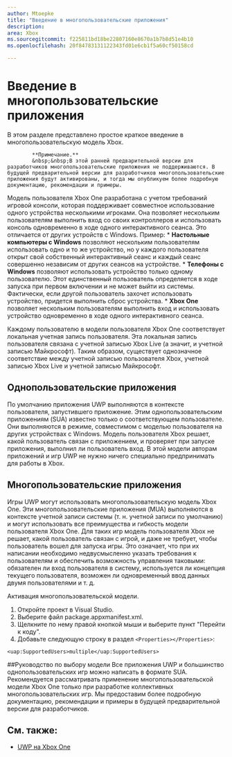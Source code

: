 ```yaml
---
author: Mtoepke
title: "Введение в многопользовательские приложения"
description: 
area: Xbox
ms.sourcegitcommit: f225811bd18be22807160e8670a1b7b8d51e4b10
ms.openlocfilehash: 20f84783131122343fd01e6cb1f5a60cf50158cd

---
```


# Введение в многопользовательские приложения

В этом разделе представлено простое краткое введение в многопользовательскую модель Xbox.

> 
            **Примечание.**
            &nbsp;&nbsp;В этой ранней предварительной версии для разработчиков многопользовательские приложения не поддерживаются. В будущей предварительной версии для разработчиков многопользовательские приложения будут активированы, и тогда мы опубликуем более подробную документацию, рекомендации и примеры. 

Модель пользователя Xbox One разработана с учетом требований игровой консоли, которая поддерживает совместное использование одного устройства несколькими игроками. Она позволяет нескольким пользователям выполнить вход со своих контроллеров и использовать консоль одновременно в ходе одного интерактивного сеанса. Это отличается от других устройств с Windows. Пример:
* 
            **Настольные компьютеры с Windows** позволяют нескольким пользователям использовать одно и то же устройство, но у каждого пользователя открыт свой собственный интерактивный сеанс и каждый сеанс совершенно независим от других сеансов на устройстве.
* 
            **Телефоны с Windows** позволяют использовать устройство только одному пользователю. Этот единственный пользователь определяется в ходе запуска при первом включении и не может выйти из системы. Фактически, если другой пользователь захочет использовать устройство, придется выполнить сброс устройства. 
* 
            **Xbox One** позволяет нескольким пользователям выполнить вход и использовать устройство одновременно в ходе одного интерактивного сеанса.

Каждому пользователю в модели пользователя Xbox One соответствует локальная учетная запись пользователя. Эта локальная запись пользователя связана с учетной записью Xbox Live (а значит, и учетной записью Майкрософт). Таким образом, существует однозначное соответствие между учетной записью пользователя Xbox, учетной записью Xbox Live и учетной записью Майкрософт.

## Однопользовательские приложения
По умолчанию приложения UWP выполняются в контексте пользователя, запустившего приложение. Этим однопользовательским приложениям (SUA) известно только о соответствующем пользователе. Они выполняются в режиме, совместимом с моделью пользователя на других устройствах с Windows. Модель пользователя Xbox решает, какой пользователь связан с приложением, и проверяет при запуске приложения, выполнил ли пользователь вход. В этой модели авторам приложений и игр UWP не нужно ничего специально предпринимать для работы в Xbox. 

## Многопользовательские приложения
Игры UWP могут использовать многопользовательскую модель Xbox One. Эти многопользовательские приложения (MUA) выполняются в контексте учетной записи системы (т. н. учетной записи по умолчанию) и могут использовать все преимущества и гибкость модели пользователя Xbox One. Для таких игр модель пользователя Xbox не решает, какой пользователь связан с игрой, и даже не требует, чтобы пользователь вошел для запуска игры. Это означает, что при их написании необходимо недвусмысленно указать требования к пользователям и обеспечить возможность управления таковыми: обязателен ли вход пользователя в систему, используется ли концепция текущего пользователя, возможен ли одновременный ввод данных двумя пользователями и т. д.
   
Активация многопользовательской модели.   
1. Откройте проект в Visual Studio.   
2. Выберите файл package.appxmanifest.xml.   
3. Щелкните по нему правой кнопкой мыши и выберите пункт "Перейти к коду".   
4. Добавьте следующую строку в раздел `<Properties></Properties>`:

`<uap:SupportedUsers>multiple</uap:SupportedUsers>`

##Руководство по выбору модели
Все приложения UWP и большинство однопользовательских игр можно написать в формате SUA. Рекомендуется рассматривать применение многопользовательской модели Xbox One только при разработке коллективных многопользовательских игр. Мы предоставим более подробную документацию, рекомендации и примеры в будущей предварительной версии для разработчиков.

## См. также:
- [UWP на Xbox One](index.md)



<!--HONumber=Jun16_HO5-->


